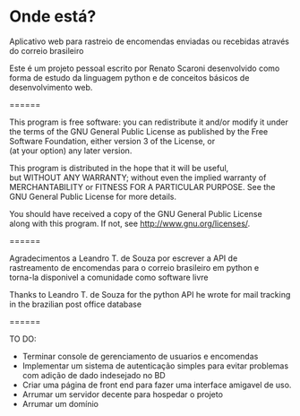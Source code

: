 Onde está?
======
Aplicativo web para rastreio de encomendas enviadas ou recebidas através do correio brasileiro

Este é um projeto pessoal escrito por Renato Scaroni desenvolvido como forma de estudo da linguagem python
e de conceitos básicos de desenvolvimento web.

======

This program is free software: you can redistribute it and/or modify 
it under the terms of the GNU General Public License as published by 
the Free Software Foundation, either version 3 of the License, or    
(at your option) any later version.                                  
                                                                     
This program is distributed in the hope that it will be useful,      
but WITHOUT ANY WARRANTY; without even the implied warranty of       
MERCHANTABILITY or FITNESS FOR A PARTICULAR PURPOSE.  See the        
GNU General Public License for more details.                         
                                                                     
You should have received a copy of the GNU General Public License    
along with this program.  If not, see <http://www.gnu.org/licenses/>.

======

Agradecimentos a Leandro T. de Souza por escrever a API de           
rastreamento de encomendas para o correio brasileiro em python e     
torna-la disponivel a comunidade como software livre                 

Thanks to Leandro T. de Souza for the python API he wrote for mail
tracking in the brazilian post office database

======

TO DO:
- Terminar console de gerenciamento de usuarios e encomendas
- Implementar um sistema de autenticação simples para evitar problemas com adição de dado indesejado no BD
- Criar uma página de front end para fazer uma interface amigavel de uso.
- Arrumar um servidor decente para hospedar o projeto
- Arrumar um domínio
